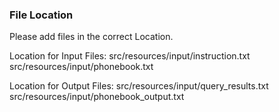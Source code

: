 ### File Location 

Please add files in the correct Location. 

Location for Input Files:
src/resources/input/instruction.txt
src/resources/input/phonebook.txt

Location for Output Files:
src/resources/input/query_results.txt
src/resources/input/phonebook_output.txt